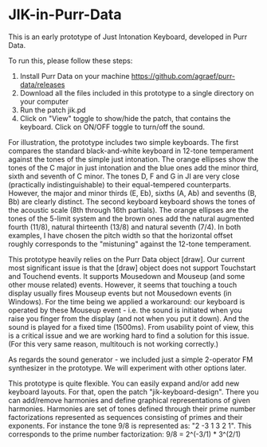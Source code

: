 # JIK-in-Purr-Data
This is an early prototype of Just Intonation Keyboard, developed in Purr Data. 

To run this, please follow these steps: 
 1. Install Purr Data on your machine
 	https://github.com/agraef/purr-data/releases
 2. Download all the files included in this prototype to a single directory on your computer
 3. Run the patch jik.pd
 4. Click on "View" toggle to show/hide the patch, that contains the keyboard. Click on ON/OFF toggle to turn/off the sound. 

For illustration, the prototype includes two simple keyboards. The first compares the standard black-and-white keyboard in 12-tone temperament against the tones of the simple just intonation.  The orange ellipses show the tones of the C major in just intonation and the blue ones add the minor third, sixth and seventh of C minor.  The tones D, F and G in JI are very close (practically indistinguishable) to their equal-tempered counterparts. However, the major and minor thirds (E, Eb), sixths (A, Ab) and sevenths (B, Bb) are clearly distinct. The second keyboard keyboard shows the tones of the acoustic scale (8th through 16th partials). The orange ellipses are the tones of the 5-limit system and the brown ones add the natural augmented fourth (11/8), natural thirteenth (13/8) and natural seventh (7/4).  In both examples, I have chosen the pitch width so that the horizontal offset roughly corresponds to the "mistuning" against the 12-tone temperament. 

This prototype heavily relies on the Purr Data object [draw]. Our current most significant issue is that the [draw] object does not support Touchstart and Touchend events. It supports Mousedown and Mouseup (and some other mouse related) events. However, it seems that touching a touch display usually fires Mouseup events but not Mousedown events (in Windows).  For the time being we applied a workaround: our keyboard is operated by these Mouseup event - i.e. the sound is initiated when you raise you finger from the display (and not when you put it down). And the sound is played for a fixed time (1500ms).  From usability point of view, this is a critical issue and we are working hard to find a solution for this issue. (For this very same reason, multitouch is not working correctly.)

As regards the sound generator - we included just a simple 2-operator FM synthesizer in the prototype.  We will experiment with other options later.  

This prototype is quite flexible. You can easily expand and/or add new keyboard layouts. For that, open the patch "jik-keyboard-design".  There you can add/remove harmonies and define graphical representations of given harmonies. Harmonies are set of tones defined through their prime number factorizations represented as sequences consisting of primes and their exponents. For instance the tone 9/8 is represented as: "2 -3 1 3 2 1".  This corresponds to the prime number factorization:
    9/8 = 2^(-3/1) * 3^(2/1)
